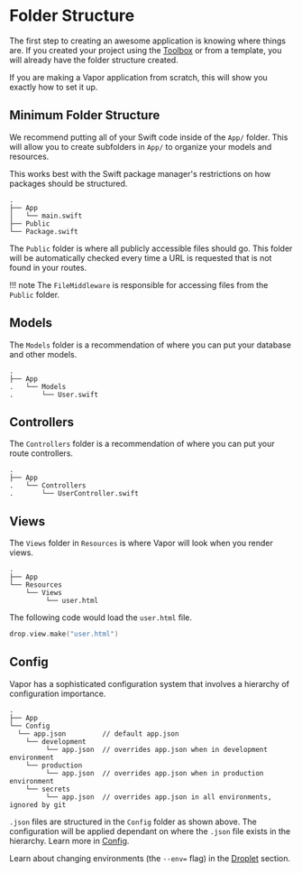# Folder Structure

The first step to creating an awesome application is knowing where things are. If you created your project using the [Toolbox](../getting-started/toolbox.md) or from a template, you will already have the folder structure created.

If you are making a Vapor application from scratch, this will show you exactly how to set it up.

## Minimum Folder Structure

We recommend putting all of your Swift code inside of the `App/` folder. This will allow you to create subfolders in `App/` to organize your models and resources.

This works best with the Swift package manager's restrictions on how packages should be structured.

```
.
├── App
│   └── main.swift
├── Public
└── Package.swift
```

The `Public` folder is where all publicly accessible files should go. This folder will be automatically checked every time a URL is requested that is not found in your routes.

!!! note
    The `FileMiddleware` is responsible for accessing files from the `Public` folder.

## Models

The `Models` folder is a recommendation of where you can put your database and other models.

```
.
├── App
.   └── Models
.       └── User.swift
```

## Controllers

The `Controllers` folder is a recommendation of where you can put your route controllers.

```
.
├── App
.   └── Controllers
.       └── UserController.swift
```

## Views

The `Views` folder in `Resources` is where Vapor will look when you render views.

```
.
├── App
└── Resources
    └── Views
         └── user.html
```

The following code would load the `user.html` file.

```swift
drop.view.make("user.html")
```

## Config

Vapor has a sophisticated configuration system that involves a hierarchy of configuration importance.

```
.
├── App
└── Config
  └── app.json         // default app.json
    └── development
         └── app.json  // overrides app.json when in development environment
    └── production
         └── app.json  // overrides app.json when in production environment
    └── secrets
         └── app.json  // overrides app.json in all environments, ignored by git
```

`.json` files are structured in the `Config` folder as shown above. The configuration will be applied dependant on where the `.json` file exists in the hierarchy. Learn more in [Config](../configs/config.md).

Learn about changing environments (the `--env=` flag) in the [Droplet](droplet.md) section.
